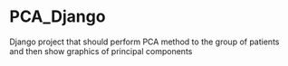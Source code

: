 # PCA_Django
Django project that should perform PCA method to the group of patients and then show graphics of principal components
